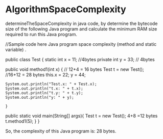 # AlgorithmSpaceComplexity
determineTheSpaceComplexity in java code, by determine the bytecode size of the following Java program
and calculate the minimum RAM size required to run this Java program.


//Sample code here  Java program space complexity (method and static variable) .

public class Test {
    static int x = 11; //4bytes
    private int y = 33; // 4bytes
    
public void method1(int x) {
     // 12+4 = 16 bytes
    Test t = new Test();  
    //16+12 = 28 bytes
    this.x = 22;
    y = 44;
    
    System.out.println("Test.x: " + Test.x);
    System.out.println("t.x: " + t.x);
    System.out.println("t.y: " + t.y);
    System.out.println("y: " + y);
    
    }
    
public static void main(String[] args){
    Test t = new Test(); 4+8 =12 bytes
    t.method1(5);
    }
}

So, the complexity of this Java program is: 28 bytes.
